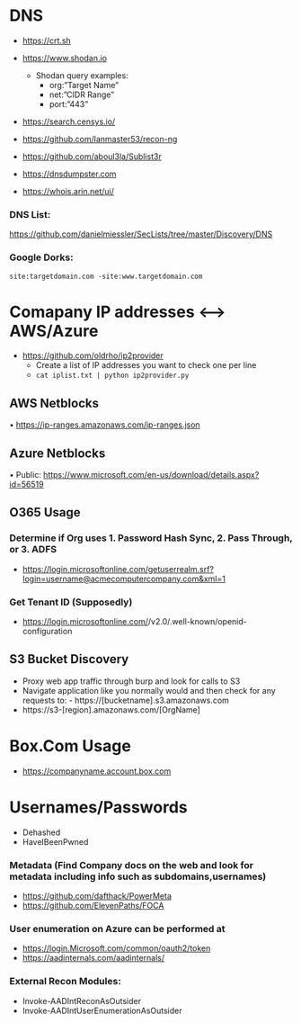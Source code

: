 # DNS

- https://crt.sh
- https://www.shodan.io

  - Shodan query examples:
    - org:”Target Name”
    - net:”CIDR Range”
    - port:”443”

- https://search.censys.io/

- https://github.com/lanmaster53/recon-ng
- https://github.com/aboul3la/Sublist3r
- https://dnsdumpster.com
- https://whois.arin.net/ui/

### DNS List:

https://github.com/danielmiessler/SecLists/tree/master/Discovery/DNS

### Google Dorks:

`site:targetdomain.com -site:www.targetdomain.com`

# Comapany IP addresses <--> AWS/Azure

- https://github.com/oldrho/ip2provider
  - Create a list of IP addresses you want to check one per line
  - `cat iplist.txt | python ip2provider.py`

## AWS Netblocks

• https://ip-ranges.amazonaws.com/ip-ranges.json

## Azure Netblocks

• Public: https://www.microsoft.com/en-us/download/details.aspx?id=56519

## O365 Usage

### Determine if Org uses 1. Password Hash Sync, 2. Pass Through, or 3. ADFS

- https://login.microsoftonline.com/getuserrealm.srf?login=username@acmecomputercompany.com&xml=1

### Get Tenant ID (Supposedly)

- https://login.microsoftonline.com/<target domain>/v2.0/.well-known/openid-configuration

## S3 Bucket Discovery

- Proxy web app traffic through burp and look for calls to S3
- Navigate application like you normally would and then check for any requests to: - https://[bucketname].s3.amazonaws.com
- https://s3-[region].amazonaws.com/[OrgName]

# Box.Com Usage

- https://companyname.account.box.com

# Usernames/Passwords

- Dehashed
- HaveIBeenPwned

### Metadata (Find Company docs on the web and look for metadata including info such as subdomains,usernames)

- https://github.com/dafthack/PowerMeta
- https://github.com/ElevenPaths/FOCA

### User enumeration on Azure can be performed at

- https://login.Microsoft.com/common/oauth2/token
- https://aadinternals.com/aadinternals/

### External Recon Modules:

- Invoke-AADIntReconAsOutsider
- Invoke-AADIntUserEnumerationAsOutsider
